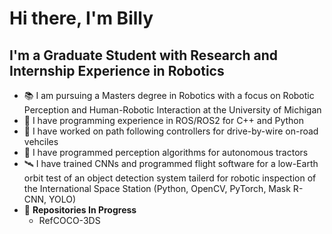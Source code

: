 # Hi there, I'm Billy


## I'm a Graduate Student with Research and Internship Experience in Robotics

* :books: I am pursuing a Masters degree in Robotics with a focus on Robotic Perception and Human-Robotic Interaction at the University of Michigan
* :robot: I have programming experience in ROS/ROS2 for C++ and Python
* :car: I have worked on path following controllers for drive-by-wire on-road vehciles
* :tractor: I have programmed perception algorithms for autonomous tractors
* :artificial_satellite: I have trained CNNs and programmed flight software for a low-Earth orbit test of an object detection system tailerd for robotic inspection of the International Space Station (Python, OpenCV, PyTorch, Mask R-CNN, YOLO)
* :wrench: **Repositories In Progress** 
  * RefCOCO-3DS
